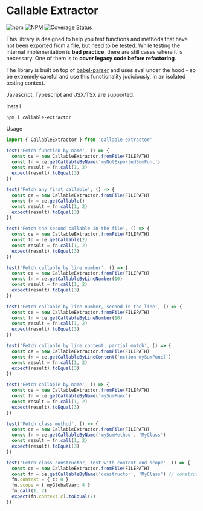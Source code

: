 # Callable Extractor

![npm](https://img.shields.io/npm/v/callable-extractor)
![NPM](https://img.shields.io/npm/l/callable-extractor)
[![Coverage Status](https://coveralls.io/repos/github/mvkasatkin/callable-extractor/badge.svg?branch=main)](https://coveralls.io/github/mvkasatkin/callable-extractor?branch=main)

This library is designed to help you test functions and methods that have not been exported from a file, but need to be tested. While testing the internal implementation is **bad practice**, there are still cases where it is necessary.  One of them is to **cover legacy code before refactoring**.

The library is built on top of [babel-parser](https://www.npmjs.com/package/@babel/parser) and uses eval under the hood - so be extremely careful and use this functionality judiciously, in an isolated testing context.

Javascript, Typescript and JSX/TSX are supported.

Install
```shell
npm i callable-extractor
```

Usage

```typescript
import { CallableExtractor } from 'callable-extractor'

test('Fetch function by name', () => {
  const ce = new CallableExtractor.fromFile(FILEPATH)
  const fn = ce.getCallableByName('myNotExportedSumFunc')
  const result = fn.call(1, 2)
  expect(result).toEqual(3)
})

test('Fetch any first callable', () => {
  const ce = new CallableExtractor.fromFile(FILEPATH)
  const fn = ce.getCallable()
  const result = fn.call(1, 2)
  expect(result).toEqual(3)
})

test('Fetch the second callable in the file', () => {
  const ce = new CallableExtractor.fromFile(FILEPATH)
  const fn = ce.getCallable(2)
  const result = fn.call(1, 2)
  expect(result).toEqual(3)
})

test('Fetch callable by line number', () => {
  const ce = new CallableExtractor.fromFile(FILEPATH)
  const fn = ce.getCallableByLineNumber(10)
  const result = fn.call(1, 2)
  expect(result).toEqual(3)
})

test('Fetch callable by line number, second in the line', () => {
  const ce = new CallableExtractor.fromFile(FILEPATH)
  const fn = ce.getCallableByLineNumber(10)
  const result = fn.call(1, 2)
  expect(result).toEqual(3)
})

test('Fetch callable by line content, partial match', () => {
  const ce = new CallableExtractor.fromFile(FILEPATH)
  const fn = ce.getCallableByLineContent('nction mySumFunc(')
  const result = fn.call(1, 2)
  expect(result).toEqual(3)
})

test('Fetch callable by name', () => {
  const ce = new CallableExtractor.fromFile(FILEPATH)
  const fn = ce.getCallableByName('mySumFunc')
  const result = fn.call(1, 2)
  expect(result).toEqual(3)
})

test('Fetch class method', () => {
  const ce = new CallableExtractor.fromFile(FILEPATH)
  const fn = ce.getCallableByName('mySumMethod', 'MyClass')
  const result = fn.call(1, 2)
  expect(result).toEqual(3)
})

test('Fetch class constructor, test with context and scope', () => {
  const ce = new CallableExtractor.fromFile(FILEPATH)
  const fn = ce.getCallableByName('constructor', 'MyClass') // constructor (a, b) { this.c = a + b + myGlobalVar }
  fn.context = { c: 0 }
  fn.scope = { myGlobalVar: 4 }
  fn.call(1, 2)
  expect(fn.context.c).toEqual(7)
})
```
